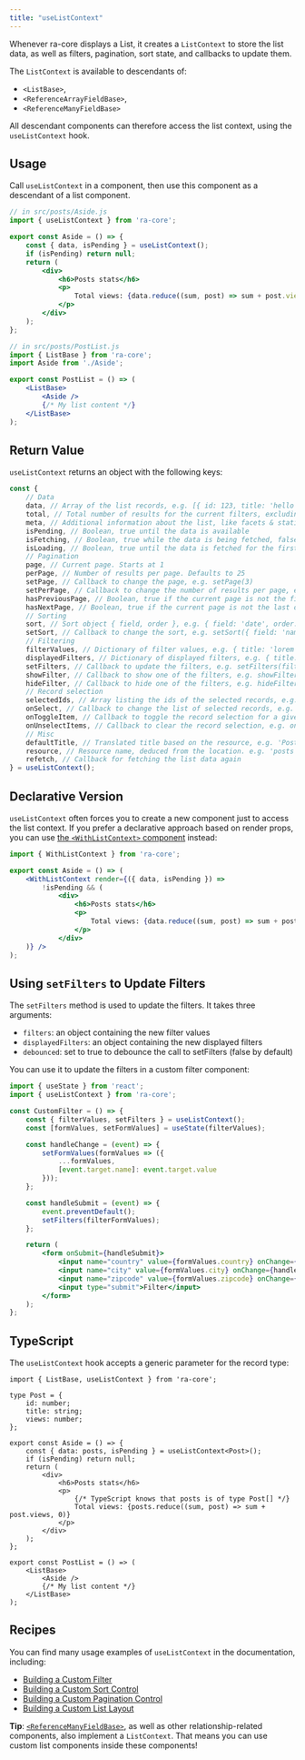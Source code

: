 ```yaml
---
title: "useListContext"
---
```


Whenever ra-core displays a List, it creates a `ListContext` to store the list data, as well as filters, pagination, sort state, and callbacks to update them.

The `ListContext` is available to descendants of:

- `<ListBase>`,
- `<ReferenceArrayFieldBase>`,
- `<ReferenceManyFieldBase>`

All descendant components can therefore access the list context, using the `useListContext` hook.

## Usage

Call `useListContext` in a component, then use this component as a descendant of a list component.

```jsx
// in src/posts/Aside.js
import { useListContext } from 'ra-core';

export const Aside = () => {
    const { data, isPending } = useListContext();
    if (isPending) return null;
    return (
        <div>
            <h6>Posts stats</h6>
            <p>
                Total views: {data.reduce((sum, post) => sum + post.views, 0)}
            </p>
        </div>
    );
};

// in src/posts/PostList.js
import { ListBase } from 'ra-core';
import Aside from './Aside';

export const PostList = () => (
    <ListBase>
        <Aside />
        {/* My list content */}
    </ListBase>
);
```

## Return Value

`useListContext` returns an object with the following keys:

```jsx
const {
    // Data
    data, // Array of the list records, e.g. [{ id: 123, title: 'hello world' }, { ... }
    total, // Total number of results for the current filters, excluding pagination. Useful to build the pagination controls, e.g. 23      
    meta, // Additional information about the list, like facets & statistics
    isPending, // Boolean, true until the data is available
    isFetching, // Boolean, true while the data is being fetched, false once the data is fetched
    isLoading, // Boolean, true until the data is fetched for the first time
    // Pagination
    page, // Current page. Starts at 1
    perPage, // Number of results per page. Defaults to 25
    setPage, // Callback to change the page, e.g. setPage(3)
    setPerPage, // Callback to change the number of results per page, e.g. setPerPage(25)
    hasPreviousPage, // Boolean, true if the current page is not the first one
    hasNextPage, // Boolean, true if the current page is not the last one
    // Sorting
    sort, // Sort object { field, order }, e.g. { field: 'date', order: 'DESC' }
    setSort, // Callback to change the sort, e.g. setSort({ field: 'name', order: 'ASC' })
    // Filtering
    filterValues, // Dictionary of filter values, e.g. { title: 'lorem', nationality: 'fr' }
    displayedFilters, // Dictionary of displayed filters, e.g. { title: true, nationality: true }
    setFilters, // Callback to update the filters, e.g. setFilters(filters, displayedFilters)
    showFilter, // Callback to show one of the filters, e.g. showFilter('title', defaultValue)
    hideFilter, // Callback to hide one of the filters, e.g. hideFilter('title')
    // Record selection
    selectedIds, // Array listing the ids of the selected records, e.g. [123, 456]
    onSelect, // Callback to change the list of selected records, e.g. onSelect([456, 789])
    onToggleItem, // Callback to toggle the record selection for a given id, e.g. onToggleItem(456)
    onUnselectItems, // Callback to clear the record selection, e.g. onUnselectItems();
    // Misc
    defaultTitle, // Translated title based on the resource, e.g. 'Posts'
    resource, // Resource name, deduced from the location. e.g. 'posts'
    refetch, // Callback for fetching the list data again
} = useListContext();
```

## Declarative Version

`useListContext` often forces you to create a new component just to access the list context. If you prefer a declarative approach based on render props, you can use [the `<WithListContext>` component](./WithListContext.md) instead:

```jsx
import { WithListContext } from 'ra-core';

export const Aside = () => (
    <WithListContext render={({ data, isPending }) => 
        !isPending && (
            <div>
                <h6>Posts stats</h6>
                <p>
                    Total views: {data.reduce((sum, post) => sum + post.views, 0)}
                </p>
            </div>
    )} />
);
```

## Using `setFilters` to Update Filters

The `setFilters` method is used to update the filters. It takes three arguments:

- `filters`: an object containing the new filter values
- `displayedFilters`: an object containing the new displayed filters
- `debounced`: set to true to debounce the call to setFilters (false by default)

You can use it to update the filters in a custom filter component:

```jsx
import { useState } from 'react';
import { useListContext } from 'ra-core';

const CustomFilter = () => {
    const { filterValues, setFilters } = useListContext();
    const [formValues, setFormValues] = useState(filterValues);

    const handleChange = (event) => {
        setFormValues(formValues => ({
            ...formValues,
            [event.target.name]: event.target.value
        }));
    };

    const handleSubmit = (event) => {
        event.preventDefault();
        setFilters(filterFormValues);
    };

    return (
        <form onSubmit={handleSubmit}>
            <input name="country" value={formValues.country} onChange={handleChange} />
            <input name="city" value={formValues.city} onChange={handleChange} />
            <input name="zipcode" value={formValues.zipcode} onChange={handleChange} />
            <input type="submit">Filter</input>
        </form>
    );
};
```

## TypeScript

The `useListContext` hook accepts a generic parameter for the record type:

```tsx
import { ListBase, useListContext } from 'ra-core';

type Post = {
    id: number;
    title: string;
    views: number;
};

export const Aside = () => {
    const { data: posts, isPending } = useListContext<Post>();
    if (isPending) return null;
    return (
        <div>
            <h6>Posts stats</h6>
            <p>
                {/* TypeScript knows that posts is of type Post[] */}
                Total views: {posts.reduce((sum, post) => sum + post.views, 0)}
            </p>
        </div>
    );
};

export const PostList = () => (
    <ListBase>
        <Aside />
        {/* My list content */}
    </ListBase>
);
```

## Recipes

You can find many usage examples of `useListContext` in the documentation, including:

- [Building a Custom Filter](./FilteringTutorial.md#building-a-custom-filter)
- [Building a Custom Sort Control](./ListTutorial.md#building-a-custom-sort-control)
- [Building a Custom Pagination Control](./ListTutorial.md#building-a-custom-pagination)
- [Building a Custom List Layout](./ListTutorial.md#building-a-custom-list-layout)

**Tip**: [`<ReferenceManyFieldBase>`](./ReferenceManyFieldBase.md), as well as other relationship-related components, also implement a `ListContext`. That means you can use custom list components inside these components!
